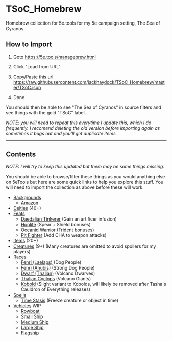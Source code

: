 # TSoC_Homebrew
Homebrew collection for 5e.tools for my 5e campaign setting, The Sea of Cyranos.

## How to Import

1. Goto
https://5e.tools/managebrew.html

3. Click "Load from URL"
4. Copy/Paste this url
https://raw.githubusercontent.com/jackhaydock/TSoC_Homebrew/master/TSoC.json
5. Done

You should then be able to see "The Sea of Cyranos" in source filters and see things with the gold "TSoC" label.

*NOTE: you will need to repeat this everytime I update this, which I do frequently. I recomend deleting the old version before importing again as sometimes it bugs out and you'll get duplicate items*

---
## Contents
*NOTE: I will try to keep this updated but there may be some things missing.*

You should be able to browse/filter these things as you would anything else on 5eTools but here are some quick links to help you explore this stuff. You will need to import the collection as above before these will work.

- [Backgrounds](https://5e.tools/backgrounds.html#amazon_tsoc,flstsource:ai=0~bgdia=0~cos=0~erlw=0~egw=0~gos=0~ggr=0~mot=0~phb=0~scag=0~toa=0,flopsource:extend)
  - [Amazon](https://5e.tools/backgrounds.html#amazon_tsoc)
- [Deities](https://5e.tools/deities.html#aether_cyranos_tsoc,flstsource:arkadia=0~dmg=0~erlw=0~egw=0~mtf=0~mot=0~phb=0~scag=0~vgm=0,flopsource:extend,flmtalignment:sand~sor~b0~b1,flopalignment:extend,flmtdomain:sand~sor~b0~b1,flopdomain:extend) (40+)
- [Feats](https://5e.tools/feats.html#daedalian%20tinkerer_tsoc,flstsource:arkadia=0~erlw=0~mtf=0~phb=0~xge=0,flopsource:extend,flstprerequisite:sor)
  - [Daedalian Tinkerer](https://5e.tools/feats.html#daedalian%20tinkerer_tsoc) (Gain an artificer infusion)
  - [Hoplite](https://5e.tools/feats.html#hoplite_tsoc) (Spear + Shield bonuses)
  - [Oceanid Warrior](https://5e.tools/feats.html#oceanid%20warrior_tsoc) (Trident bonuses)
  - [Pit Fighter](https://5e.tools/feats.html#pit%20fighter_tsoc) (Add CHA to weapon attacks)
- [Items](https://5e.tools/items.html#adamantine%20ammunition%20(tsoc)_tsoc,flstsource:ai=0~arkadia=0~bgdia=0~cos=0~dc=0~dmg=0~erlw=0~eet=0~egw=0~gos=0~ggr=0~hotdq=0~hftt=0~idrotf=0~lmop=0~mm=0~mtf=0~mot=0~oota=0~phb=0~pota=0~sdw=0~skt=0~scag=0~tftyp=0~rmbre=0~rot=0~rotos=0~toa=0~vgm=0~wdh=0~wdmm=0~xge=0,flopsource:extend) (20+)
- [Creatures](https://5e.tools/bestiary.html#mercenary%20archer_tsoc,flstsource:ai=0~arkadia=0~bgdia=0~cos=0~dc=0~dip=0~dmg=0~erlw=0~esk=0~egw=0~gos=0~ggr=0~hotdq=0~hftt=0~idrotf=0~kkw=0~lmop=0~mm=0~mff=0~mtf=0~mot=0~oota=0~phb=0~pota=0~sdw=0~skt=0~slw=0~tftyp=0~rmbre=0~oow=0~rot=0~toa=0~vgm=0~wdh=0~wdmm=0~xge=0,flopsource:extend,flstmiscellaneous:adventure%20npc=0,flopmiscellaneous:extend) (9+) (Many creatures are omitted to avoid spoilers for my players)
- [Races](https://5e.tools/races.html#fenri%20(laelaps)_tsoc,flstsource:ai=0~arkadia=0~dmg=0~erlw=0~eepc=0~egw=0~ggr=0~mtf=0~mot=0~phb=0~scag=0~vgm=0~idrotf=0,flopsource:extend,flmtability%20bonus%20(including%20subrace):sand~sand~b0~b1,flopability%20bonus%20(including%20subrace):extend,flsttraits:npc%20race=0,floptraits:extend)
  - [Fenri (Laelaps)](https://5e.tools/races.html#fenri%20(laelaps)_tsoc) (Dog People)
  - [Fenri (Anubis)](https://5e.tools/races.html#fenri%20(anubis)_tsoc) (Strong Dog People)
  - [Dwarf (Thalian)](https://5e.tools/races.html#dwarf%20(thalian)_tsoc) (Volcano Dwarves)
  - [Thalian Cyclops](https://5e.tools/races.html#thalian%20cyclops_tsoc) (Volcano Giants)
  - [Kobold](https://5e.tools/races.html#kobold_tsoc) (Slight variant to Kobolds, will likely be removed after Tasha's Cauldron of Everything releases)
- [Spells](https://5e.tools/spells.html#time%20stasis_tsoc,flstsource:ai=0~erlw=0~eepc=0~egw=0~ggr=0~idrotf=0~mot=0~phb=0~scag=0~vgm=0~xge=0,flopsource:extend,flnhsubclass:sorcerer=1~wizard=1,flopsubclass:extend)
  - [Time Stasis](https://5e.tools/spells.html#time%20stasis_tsoc) (Freeze creature or object in time)
- [Vehicles](https://5e.tools/vehicles.html#flagship_tsoc,flstsource:ai=0~bgdia=0~gos=0~egw=0~dd=0~giddyvehicle=0~_isactive=0~_totals=0~_combineblue=0~_combinered=0~ede=0,flopsource:extend) WIP
  - [Rowboat](https://5e.tools/vehicles.html#rowboat_tsoc)
  - [Small Ship](https://5e.tools/vehicles.html#small%20ship_tsoc)
  - [Medium Ship](https://5e.tools/vehicles.html#medium%20ship_tsoc)
  - [Large Ship](https://5e.tools/vehicles.html#large%20ship_tsoc)
  - [Flagship](https://5e.tools/vehicles.html#flagship_tsoc)

